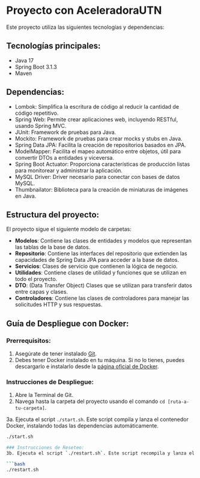 # Proyecto con AceleradoraUTN 

Este proyecto utiliza las siguientes tecnologías y dependencias:

## Tecnologías principales:
- Java 17
- Spring Boot 3.1.3
- Maven

## Dependencias:
- Lombok: Simplifica la escritura de código al reducir la cantidad de código repetitivo.
- Spring Web: Permite crear aplicaciones web, incluyendo RESTful, usando Spring MVC.
- JUnit: Framework de pruebas para Java.
- Mockito: Framework de pruebas para crear mocks y stubs en Java.
- Spring Data JPA: Facilita la creación de repositorios basados en JPA.
- ModelMapper: Facilita el mapeo automático entre objetos, útil para convertir DTOs a entidades y viceversa.
- Spring Boot Actuator: Proporciona características de producción listas para monitorear y administrar la aplicación.
- MySQL Driver: Driver necesario para conectar con bases de datos MySQL.
- Thumbnailator: Biblioteca para la creación de miniaturas de imágenes en Java.
## Estructura del proyecto:
El proyecto sigue el siguiente modelo de carpetas:

- **Modelos**: Contiene las clases de entidades y modelos que representan las tablas de la base de datos.
- **Repositorio**: Contiene las interfaces del repositorio que extienden las capacidades de Spring Data JPA para acceder a la base de datos.
- **Servicios**: Clases de servicio que contienen la lógica de negocio.
- **Utilidades**: Contiene clases de utilidad y funciones que se utilizan en todo el proyecto.
- **DTO**: (Data Transfer Object) Clases que se utilizan para transferir datos entre capas y clases.
- **Controladores**: Contiene las clases de controladores para manejar las solicitudes HTTP y sus respuestas.

## Guía de Despliegue con Docker:

### Prerrequisitos:
1. Asegúrate de tener instalado [Git](https://git-scm.com/book/es/v2/Inicio---Sobre-el-Control-de-Versiones-Instalaci%C3%B3n-de-Git).
2. Debes tener Docker instalado en tu máquina. Si no lo tienes, puedes descargarlo e instalarlo desde la [página oficial de Docker](https://www.docker.com/).

### Instrucciones de Despliegue:
1. Abre la Terminal de Git.
2. Navega hasta la carpeta del proyecto usando el comando `cd [ruta-a-tu-carpeta]`.

3a. Ejecuta el script `./start.sh`. Este script compila y lanza el contenedor Docker, instalando todas las dependencias automáticamente.
   
   ```bash
   ./start.sh

### Instrucciones de Reseteo:
3b. Ejecuta el script `./restart.sh`. Este script recompila y lanza el contenedor Docker.

   ```bash
   ./restart.sh
